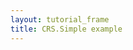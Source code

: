 ```yaml
---
layout: tutorial_frame
title: CRS.Simple example
---
```

<script>

	var map = L.map('map', {
		crs: L.CRS.Simple,
		minZoom: -3
	});

	var bounds = [[-26.5, -25], [1021.5, 1023]];
	var image = L.imageOverlay('uqm_map_full.png', bounds).addTo(map);

	var sol = L.latLng([145, 175]);
	var marker = L.marker(sol).addTo(map);

	map.setView([70, 120], 1);

</script>
